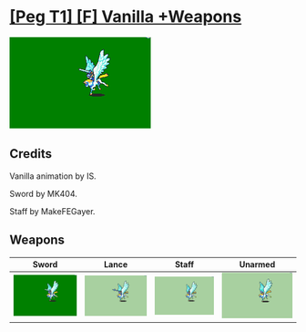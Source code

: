 # [\[Peg T1\] \[F\] Vanilla +Weapons](./)

<img src="./1.%20Sword/Sword_000.png" alt="[Peg T1] [F] Vanilla +Weapons standing" />

## Credits

Vanilla animation by IS.

Sword by MK404.

Staff by MakeFEGayer.

## Weapons


|Sword |Lance |Staff |Unarmed |
|  :---: | :---: | :---: | :---: |
| <img alt="Sword animation" src="./1.%20Sword/Sword.gif" /> | <img alt="Lance animation" src="./2.%20Lance/Lance.gif" /> | <img alt="Staff animation" src="./7.%20Staff/Staff.gif" /> | <img alt="Unarmed animation" src="./8.%20Unarmed/Unarmed.gif" /> |
